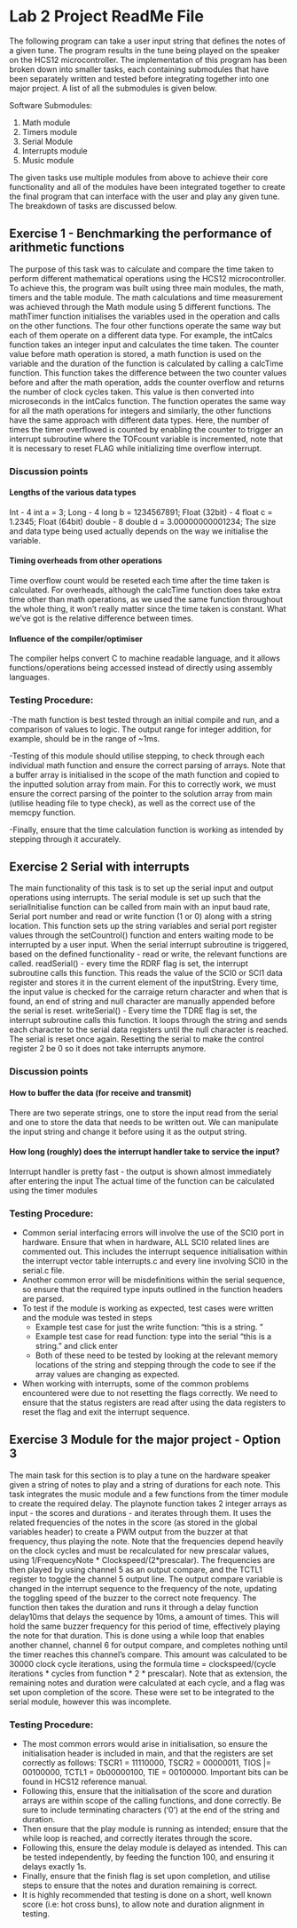 # Lab 2 Project ReadMe File

The following program can take a user input string that defines the notes of a given tune. The program results in the tune being played on the speaker on the HCS12 microcontroller. The implementation of this program has been broken down into smaller tasks, each containing submodules that have been separately written and tested before integrating together into one major project. A list of all the submodules is given below.

Software Submodules:
1. Math module
2. Timers module
3. Serial Module
4. Interrupts module
5. Music module

The given tasks use multiple modules from above to achieve their core functionality and all of the modules have been integrated together to create the final program that can interface with the user and play any given tune.
The breakdown of tasks are discussed below.


## Exercise 1 - Benchmarking the performance of arithmetic functions
The purpose of this task was to calculate and compare the time taken to perform different mathematical operations using the HCS12 microcontroller.
To achieve this, the program was built using three main modules, the math, timers and the table module.
The math calculations and time measurement was achieved through the Math module using 5 different functions. The mathTimer function initialises the variables used in the operation and calls on the other functions. The four other functions operate the same way but each of them operate on a different data type.
For example, the intCalcs function takes an integer input and calculates the time taken. The counter value before math operation is stored, a math function is used on the variable and the duration of the function is calculated by calling a calcTime function. This function takes the difference between the two counter values before and after the math operation, adds the counter overflow and returns the number of clock cycles taken. This value is then converted into microseconds in the intCalcs function. The function operates the same way for all the math operations for integers and similarly, the other functions have the same approach with different data types.
Here, the number of times the timer overflowed is counted by enabling the counter to trigger an interrupt subroutine where the TOFcount variable is incremented, note that it is necessary to reset FLAG while initializing time overflow interrupt.

### Discussion points
#### Lengths of the various data types
Int - 4				int a = 3;
Long - 4			long b = 1234567891;
Float (32bit) - 4		float c = 1.2345;
Float (64bit) double - 8	double d = 3.00000000001234;
The size and data type being used actually depends on the way we initialise the variable.

#### Timing overheads from other operations
Time overflow count would be reseted each time after the time taken is calculated. For overheads, although the calcTime function does take extra time other than math operations, as we used the same function throughout the whole thing, it won’t really matter since the time taken is constant. What we’ve got is the relative difference between times.

#### Influence of the compiler/optimiser
The compiler helps convert C to machine readable language, and it allows functions/operations being accessed instead of directly using assembly languages.

### Testing Procedure:
-The math function is best tested through an initial compile and run, and a comparison of values to logic. The output range for integer addition, for example, should be in the range of ~1ms. 

-Testing of this module should utilise stepping, to check through each individual math function and ensure the correct parsing of arrays. Note that a buffer array is initialised in the scope of the math function and copied to the inputted solution array from main. For this to correctly work, we must ensure the correct parsing of the pointer to the solution array from main (utilise heading file to type check), as well as the correct use of the memcpy function.

-Finally, ensure that the time calculation function is working as intended by stepping through it accurately.
 

## Exercise 2 Serial with interrupts
The main functionality of this task is to set up the serial input and output operations using interrupts. The serial module is set up such that the serialInitialise function can be called from main with an input baud rate, Serial port number and read or write function (1 or 0) along with a string location. This function sets up the string variables and serial port register values through the setCountrol() function and enters waiting mode to be interrupted by a user input.
When the serial interrupt subroutine is triggered, based on the defined functionality - read or write, the relevant functions are called.
readSerial() - every time the RDRF flag is set, the interrupt subroutine calls this function. This reads the value of the SCI0 or SCI1 data register and stores it in the current element of the inputString. Every time, the input value is checked for the carraige return character and when that is found, an end of string and null character are manually appended before the serial is reset.
writeSerial() - Every time the TDRE flag is set, the interrupt subroutine calls this function. It loops through the string and sends each character to the serial data registers until the null character is reached. The serial is reset once again.
Resetting the serial to make the control register 2 be 0 so it does not take interrupts anymore.
### Discussion points
#### How to buffer the data (for receive and transmit)
There are two seperate strings, one to store the input read from the serial and one to store the data that needs to be written out. We can manipulate the input string and change it before using it as the output string.
#### How long (roughly) does the interrupt handler take to service the input?
Interrupt handler is pretty fast - the output is shown almost immediately after entering the input
The actual time of the function can be calculated using the timer modules

### Testing Procedure:
-  Common serial interfacing errors will involve the use of the SCI0 port in hardware. Ensure that when in hardware, ALL SCI0 related lines are commented out. This includes the interrupt sequence initialisation within the interrupt vector table interrupts.c and every line involving SCI0 in the serial.c file.
-  Another common error will be misdefinitions within the serial sequence, so ensure that the required type inputs outlined in the function headers are parsed.
-  To test if the module is working as expected, test cases were written and the module was tested in steps
	-  Example test case for just the write function: “this is a string. ”
	-  Example test case for read function: type into the serial “this is a string.” and click enter
	-  Both of these need to be tested by looking at the relevant memory locations of the string and stepping through the code to see if the array values are changing as expected.
-  When working with interrupts, some of the common problems encountered were due to not resetting the flags correctly. We need to ensure that the status registers are read after using the data registers to reset the flag and exit the interrupt sequence.

## Exercise 3 Module for the major project - Option 3
The main task for this section is to play a tune on the hardware speaker given a string of notes to play and a string of durations for each note.
This task integrates the music module and a few functions from the timer module to create the required delay.
The playnote function takes 2 integer arrays as input - the scores and durations - and iterates through them. It uses the related frequencies of the notes in the score (as stored in the global variables header) to create a PWM output from the buzzer at that frequency, thus playing the note. Note that the frequencies depend heavily on the clock cycles and must be recalculated for new prescalar values, using 1/FrequencyNote * Clockspeed/(2*prescalar). The frequencies are then played by using channel 5 as an output compare, and the TCTL1 register to toggle the channel 5 output line. The output compare variable is changed in the interrupt sequence to the frequency of the note, updating the toggling speed of the buzzer to the correct note frequency. The function then takes the duration and runs it through a delay function delay10ms that delays the sequence by 10ms, a <duration> amount of times. This will hold the same buzzer frequency for this period of time, effectively playing the note for that duration. This is done using a while loop that enables another channel, channel 6 for output compare, and completes nothing until the timer reaches this channel’s compare. This amount was calculated to be 30000 clock cycle iterations, using the formula time = clockspeed/(cycle iterations * cycles from function * 2 * prescalar). 
Note that as extension, the remaining notes and duration were calculated at each cycle, and a flag was set upon completion of the score. These were set to be integrated to the serial module, however this was incomplete. 

### Testing Procedure:
-  The most common errors would arise in initialisation, so ensure the initialisation header is included in main, and that the registers are set correctly as follows:
TSCR1 = 11110000, TSCR2 = 00000011, TIOS |= 00100000, TCTL1 = 0b00000100, TIE = 00100000. Important bits can be found in HCS12 reference manual.
-  Following this, ensure that the initialisation of the score and duration arrays are within scope of the calling functions, and done correctly. Be sure to include terminating characters (‘0’) at the end of the string and duration. 
-  Then ensure that the play module is running as intended; ensure that the while loop is reached, and correctly iterates through the score. 
-  Following this, ensure the delay module is delayed as intended. This can be tested independently, by feeding the function 100, and ensuring it delays exactly 1s. 
-  Finally, ensure that the finish flag is set upon completion, and utilise steps to ensure that the notes and duration remaining is correct.
-  It is highly recommended that testing is done on a short, well known score (i.e: hot cross buns), to allow note and duration alignment in testing. 

